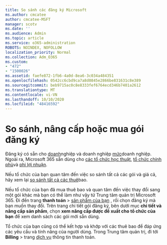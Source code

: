 ```yaml
---
title: So sánh các đăng ký Microsoft
ms.author: cmcatee
author: cmcatee-MSFT
manager: scotv
ms.date: ''
ms.audience: Admin
ms.topic: article
ms.service: o365-administration
ROBOTS: NOINDEX, NOFOLLOW
localization_priority: Normal
ms.collection: Adm_O365
ms.custom:
- "472"
- "1500026"
ms.assetid: faefe872-1fb6-4a0d-8ea6-3c034a484351
ms.openlocfilehash: 0542cc6cbd9ca7a8d0845e2866be831631c8e389
ms.sourcegitcommit: beb9715ac0c8e8333fef6764ecd346b7401a2612
ms.translationtype: MT
ms.contentlocale: vi-VN
ms.lasthandoff: 10/10/2020
ms.locfileid: "48416592"
---
```

# <a name="compare-upgrade-or-purchase-subscriptions"></a>So sánh, nâng cấp hoặc mua gói đăng ký
  
Đăng ký có sẵn cho [doanh](https://www.microsoft.com/microsoft-365/business/compare-all-microsoft-365-business-products?tab=2&rtc=1)nghiệp và doanh nghiệp [mức](https://www.microsoft.com/microsoft-365/enterprise/compare-office-365-plans?rtc=1)doanh nghiệp. Ngoài ra, Microsoft 365 sẵn dùng cho [các tổ chức học thuật](https://www.microsoft.com/microsoft-365/academic/compare-office-365-education-plans?rtc=1&activetab=tab%3aprimaryr1), [tổ chức chính phủ](https://www.microsoft.com/microsoft-365/government/compare-office-365-government-plans?rtc=1)và [phi lợi nhuận](https://www.microsoft.com/microsoft-365/nonprofit/office-365-nonprofit-plans-and-pricing?&rtc=1&activetab=tab%3aprimaryr1).
  
Nếu tổ chức của bạn quan tâm đến việc so sánh tất cả các gói và giá cả, hãy xem lại [so sánh tất cả các thuê](https://www.microsoft.com/microsoft-365/enterprise/compare-office-365-plans?rtc=1)bao.
  
Nếu tổ chức của bạn đã mua thuê bao và quan tâm đến việc thay đổi sang một gói khác mà bạn có thể làm như vậy từ Trung tâm quản trị Microsoft 365. Đi đến trang **thanh toán** \> [sản phẩm của bạn](https://go.microsoft.com/fwlink/p/?linkid=842054) , rồi chọn đăng ký mà bạn muốn thay đổi. Trên trang chi tiết gói đăng ký, bên dưới mục **chi tiết và nâng cấp sản phẩm**, chọn **xem nâng cấp được đề xuất cho tổ chức của bạn** để xem danh sách các gói mới sẵn dùng.
  
Tổ chức của bạn cũng có thể kết hợp và khớp với các thuê bao để đáp ứng các yêu cầu và tính năng của người dùng. Trong Trung tâm quản trị, đi tới **Billing** \> trang [dịch vụ](https://go.microsoft.com/fwlink/p/?linkid=868433) thông tin thanh toán. 
